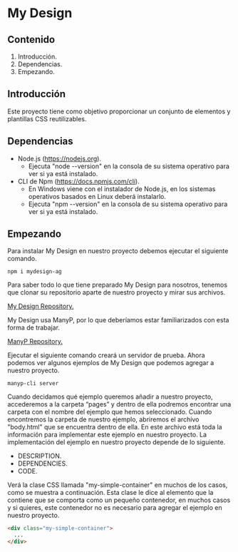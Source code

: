 # My Design #

## Contenido ##

1. Introducción.
2. Dependencias.
3. Empezando.

## Introducción ##

Este proyecto tiene como objetivo proporcionar un conjunto de elementos y plantillas CSS reutilizables.

## Dependencias ##

* Node.js (https://nodejs.org).
  - Ejecuta "node --version" en la consola de su sistema operativo para ver si ya está instalado.
* CLI de Npm (https://docs.npmjs.com/cli).
  - En Windows viene con el instalador de Node.js, en los sistemas operativos basados en Linux deberá instalarlo.
  - Ejecuta "npm --version" en la consola de su sistema operativo para ver si ya está instalado.

## Empezando ##

Para instalar My Design en nuestro proyecto debemos ejecutar el siguiente comando.

~~~
npm i mydesign-ag
~~~

Para saber todo lo que tiene preparado My Design para nosotros, tenemos que clonar su repositorio aparte de nuestro proyecto y mirar sus archivos.

[My Design Repository.](https://github.com/andresg9108/mydesign "My Design Repository.")

My Design usa ManyP, por lo que deberíamos estar familiarizados con esta forma de trabajar.

[ManyP Repository.](https://github.com/andresg9108/manyp "ManyP Repository.")

Ejecutar el siguiente comando creará un servidor de prueba. Ahora podemos ver algunos ejemplos de My Design que podemos agregar a nuestro proyecto.

~~~
manyp-cli server
~~~

Cuando decidamos qué ejemplo queremos añadir a nuestro proyecto, accederemos a la carpeta “pages” y dentro de ella podremos encontrar una carpeta con el nombre del ejemplo que hemos seleccionado. Cuando encontremos la carpeta de nuestro ejemplo, abriremos el archivo "body.html" que se encuentra dentro de ella. En este archivo está toda la información para implementar este ejemplo en nuestro proyecto. La implementación del ejemplo en nuestro proyecto depende de lo siguiente.

- DESCRIPTION.
- DEPENDENCIES.
- CODE.

Verá la clase CSS llamada "my-simple-container" en muchos de los casos, como se muestra a continuación. Esta clase le dice al elemento que la contiene que se comporta como un pequeño contenedor, en muchos casos y si quieres, este contenedor no es necesario para agregar el ejemplo en nuestro proyecto.

```html
<div class="my-simple-container">
  ...
</div>
```